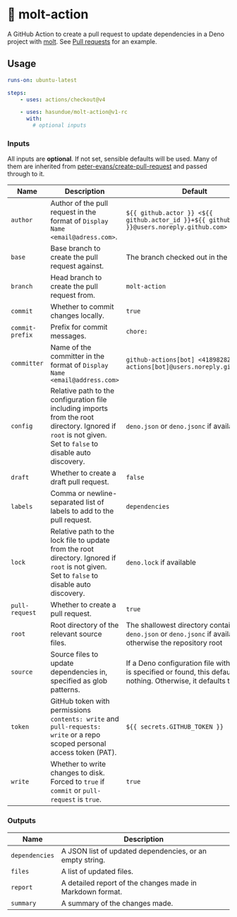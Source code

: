 # 🦕 molt-action

A GitHub Action to create a pull request to update dependencies in a Deno
project with [molt](https://github.com/hasundue/molt). See
[Pull requests](https://github.com/hasundue/molt-action/pulls) for an example.

## Usage

```yaml
runs-on: ubuntu-latest

steps:
    - uses: actions/checkout@v4

    - uses: hasundue/molt-action@v1-rc
      with:
        # optional inputs
```

### Inputs

All inputs are **optional**. If not set, sensible defaults will be used. Many of
them are inherited from
[peter-evans/create-pull-request](https://github.com/peter-evans/create-pull-request)
and passed through to it.

| Name            | Description                                                                                                                                                  | Default                                                                                                                         |
| --------------- | ------------------------------------------------------------------------------------------------------------------------------------------------------------ | ------------------------------------------------------------------------------------------------------------------------------- |
| `author`        | Author of the pull request in the format of `Display Name <email@adress.com>`.                                                                               | `${{ github.actor }} <${{ github.actor_id }}+${{ github.actor }}@users.noreply.github.com>`                                     |
| `base`          | Base branch to create the pull request against.                                                                                                              | The branch checked out in the workflow                                                                                          |
| `branch`        | Head branch to create the pull request from.                                                                                                                 | `molt-action`                                                                                                                   |
| `commit`        | Whether to commit changes locally.                                                                                                                           | `true`                                                                                                                          |
| `commit-prefix` | Prefix for commit messages.                                                                                                                                  | `chore:`                                                                                                                        |
| `committer`     | Name of the committer in the format of `Display Name <email@address.com>`                                                                                    | `github-actions[bot] <41898282+github-actions[bot]@users.noreply.github.com>`                                                   |
| `config`        | Relative path to the configuration file including imports from the root directory. Ignored if `root` is not given. Set to `false` to disable auto discovery. | `deno.json` or `deno.jsonc` if available                                                                                        |
| `draft`         | Whether to create a draft pull request.                                                                                                                      | `false`                                                                                                                         |
| `labels`        | Comma or newline-separated list of labels to add to the pull request.                                                                                        | `dependencies`                                                                                                                  |
| `lock`          | Relative path to the lock file to update from the root directory. Ignored if `root` is not given. Set to `false` to disable auto discovery.                  | `deno.lock` if available                                                                                                        |
| `pull-request`  | Whether to create a pull request.                                                                                                                            | `true`                                                                                                                          |
| `root`          | Root directory of the relevant source files.                                                                                                                 | The shallowest directory containing `deno.json` or `deno.jsonc` if available, otherwise the repository root                     |
| `source`        | Source files to update dependencies in, specified as glob patterns.                                                                                          | If a Deno configuration file with imports is specified or found, this defaults to nothing. Otherwise, it defaults to `**/*.ts`. |
| `token`         | GitHub token with permissions `contents: write` and `pull-requests: write` or a repo scoped personal access token (PAT).                                     | `${{ secrets.GITHUB_TOKEN }}`                                                                                                   |
| `write`         | Whether to write changes to disk. Forced to `true` if `commit` or `pull-request` is `true`.                                                                  | `true`                                                                                                                          |

### Outputs

| Name           | Description                                               |
| -------------- | --------------------------------------------------------- |
| `dependencies` | A JSON list of updated dependencies, or an empty string.  |
| `files`        | A list of updated files.                                  |
| `report`       | A detailed report of the changes made in Markdown format. |
| `summary`      | A summary of the changes made.                            |
